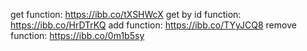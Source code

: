 get function: https://ibb.co/tXSHWcX get by id function: https://ibb.co/HrDTrKQ
add function: https://ibb.co/TYyJCQ8 remove function: https://ibb.co/0m1b5sy
